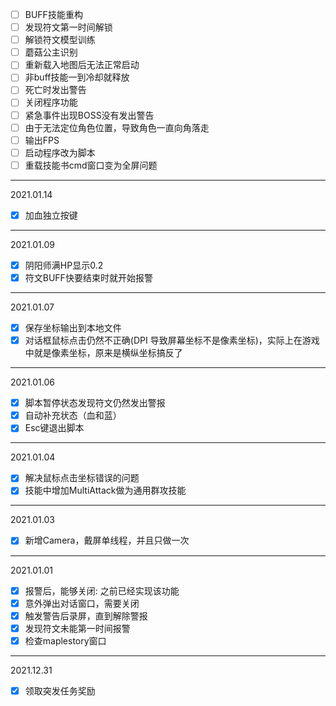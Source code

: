 
- [ ] BUFF技能重构
- [ ] 发现符文第一时间解锁
- [ ] 解锁符文模型训练
- [ ] 蘑菇公主识别
- [ ] 重新载入地图后无法正常启动
- [ ] 非buff技能一到冷却就释放
- [ ] 死亡时发出警告
- [ ] 关闭程序功能
- [ ] 紧急事件出现BOSS没有发出警告
- [ ] 由于无法定位角色位置，导致角色一直向角落走
- [ ] 输出FPS
- [ ] 启动程序改为脚本
- [ ] 重载技能书cmd窗口变为全屏问题

__________________________
2021.01.14
- [x] 加血独立按键

__________________________
2021.01.09
- [x] 阴阳师满HP显示0.2
- [x] 符文BUFF快要结束时就开始报警
__________________________
2021.01.07
- [x] 保存坐标输出到本地文件
- [x] 对话框鼠标点击仍然不正确(DPI 导致屏幕坐标不是像素坐标)，实际上在游戏中就是像素坐标，原来是横纵坐标搞反了

__________________________
2021.01.06
- [x] 脚本暂停状态发现符文仍然发出警报
- [x] 自动补充状态（血和蓝）
- [x] Esc键退出脚本

__________________________
2021.01.04
- [x] 解决鼠标点击坐标错误的问题
- [x] 技能中增加MultiAttack做为通用群攻技能
__________________________
2021.01.03
- [x] 新增Camera，戴屏单线程，并且只做一次
__________________________
2021.01.01
- [x] 报警后，能够关闭: 之前已经实现该功能
- [x] 意外弹出对话窗口，需要关闭
- [x] 触发警告后录屏，直到解除警报
- [x] 发现符文未能第一时间报警
- [x] 检查maplestory窗口
_________________________
2021.12.31
- [X] 领取突发任务奖励

